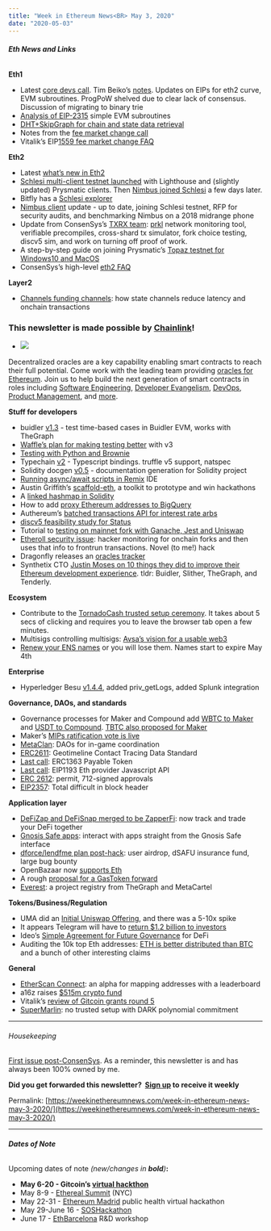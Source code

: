 ```yaml
---
title: "Week in Ethereum News<BR> May 3, 2020"
date: "2020-05-03"
---
```


###### **Eth News and Links**

**Eth1**

- Latest [core devs call](https://youtu.be/MOZ7_0Tb95M). Tim Beiko’s [notes](https://twitter.com/TimBeiko/status/1256224860788920320). Updates on EIPs for eth2 curve, EVM subroutines. ProgPoW shelved due to clear lack of consensus. Discussion of migrating to binary trie
- [Analysis of EIP-2315](https://ethereum-magicians.org/t/eip-2315-simple-subroutines-for-the-evm-analysis/4229) simple EVM subroutines
- [DHT+SkipGraph for chain and state data retrieval](https://ethresear.ch/t/explorations-into-using-dht-skipgraph-for-chain-and-state-data-retrieval/7337)
- Notes from the [fee market change call](https://twitter.com/TimBeiko/status/1255874207805837313)
- Vitalik’s EIP[1559 fee market change FAQ](https://notes.ethereum.org/Wjr1SnW-QaST7phX9C5wkg?view)

**Eth2**

- Latest [what’s new in Eth2](https://hackmd.io/@benjaminion/wnie2_200501)
- [Schlesi multi-client testnet launched](https://twitter.com/a4fri/status/1254770383506440195) with Lighthouse and (slightly updated) Prysmatic clients. Then [Nimbus joined Schlesi](https://twitter.com/ethnimbus/status/1255804796961001472) a few days later.
- Bitfly has a [Schlesi explorer](https://schlesi.beaconcha.in/)
- [Nimbus client](https://our.status.im/nimbus-update-may-1/) update - up to date, joining Schlesi testnet, RFP for security audits, and benchmarking Nimbus on a 2018 midrange phone
- Update from ConsenSys’s [TXRX team](https://hackmd.io/@353yQn6WTImF5o12LQXXfQ/H1yRS6tt8): [prkl](https://github.com/prrkl) network monitoring tool, verifiable precompiles, cross-shard tx simulator, fork choice testing, discv5 sim, and work on turning off proof of work.
- A step-by-step guide on joining Prysmatic’s [Topaz testnet for Windows10 and MacOS](https://kb.beaconcha.in/tutorial-eth2-multiclient)
- ConsenSys’s high-level [eth2 FAQ](https://consensys.net/knowledge-base/ethereum-2/faq)

**Layer2**

- [Channels funding channels](https://blog.statechannels.org/channels-funding-channels/): how state channels reduce latency and onchain transactions

### This newsletter is made possible by [Chainlink](https://chain.link/)!

- ![](https://weekinethereumnews.com/wp-content/uploads/2020/05/FE39n5_g.png)
    

Decentralized oracles are a key capability enabling smart contracts to reach their full potential. Come work with the leading team providing [oracles for Ethereum](http://feeds.chain.link/). Join us to help build the next generation of smart contracts in roles including [Software Engineering](https://careers.chain.link/o/senior-software-engineer-remote-new-york), [Developer Evangelism](https://careers.chain.link/o/developer-evangelist-global), [DevOps](https://careers.chain.link/o/site-reliability-engineer-global), [Product Management](https://careers.chain.link/o/product-manager-blockchain-integrations), and [more](https://careers.chain.link/). 

**Stuff for developers**

- buidler [v1.3](https://github.com/nomiclabs/buidler/releases/tag/v1.3.0) - test time-based cases in Buidler EVM, works with TheGraph
- [Waffle’s plan for making testing better](https://medium.com/ethworks/smart-contracts-testing-still-sucks-how-want-to-make-it-better-7c38d5ce7fc9) with v3
- [Testing with Python and Brownie](https://medium.com/@iamdefinitelyahuman/ethereum-mainnet-testing-with-python-and-brownie-82a61dee0222)
- Typechain [v2](https://github.com/ethereum-ts/TypeChain/releases/tag/v2.0.0) - Typescript bindings. truffle v5 support, natspec
- Solidity docgen [v0.5](https://forum.openzeppelin.com/t/solidity-docgen-0-5/2745) - documentation generation for Solidity project
- [Running async/await scripts in Remix](https://medium.com/remix-ide/running-js-async-await-scripts-in-remix-ide-3115b5dd7687) IDE
- Austin Griffith’s [scaffold-eth](https://medium.com/@austin_48503/building-on-ethereum-in-2020-dca52eda5f00), a toolkit to prototype and win hackathons
- A [linked hashmap in Solidity](https://github.com/cfelde/AKAP-utils/blob/master/contracts/collections/LinkedHashMap.sol)
- How to add [proxy Ethereum addresses to BigQuery](https://medium.com/@ASvanevik/how-to-add-proxy-ethereum-addresses-to-bigquery-d842ed001449)
- Authereum’s [batched transactions API for interest rate arbs](https://medium.com/authereum/how-to-make-your-own-defi-protocol-without-writing-a-smart-contract-a820a90d9124)
- [discv5 feasibility study for Status](https://vac.dev/feasibility-discv5)
- Tutorial to [testing on mainnet fork with Ganache, Jest and Uniswap](https://studydefi.com/testing-on-mainnet/)
- [Etheroll security issue](https://www.reddit.com/r/etheroll/comments/g7zrvz/contract_is_currently_in_lockdown_mode_all_funds/): hacker monitoring for onchain forks and then uses that info to frontrun transactions. Novel (to me!) hack
- Dragonfly releases an [oracles tracker](https://oracles.club/)
- Synthetix CTO [Justin Moses on 10 things they did to improve their Ethereum development experience](https://blog.synthetix.io/the-opsec-and-developer-sprint/). tldr: Buidler, Slither, TheGraph, and Tenderly.

**Ecosystem**

- Contribute to the [TornadoCash trusted setup ceremony](https://ceremony.tornado.cash/). It takes about 5 secs of clicking and requires you to leave the browser tab open a few minutes.
- Multisigs controlling multisigs: [Avsa’s vision for a usable web3](https://medium.com/universal-ethereum/turtles-all-the-way-down-multisigs-owning-multisigs-485a488d571e)
- [Renew your ENS names](https://medium.com/the-ethereum-name-service/the-great-renewal-its-time-to-renew-your-eth-names-or-else-lose-them-afccea4852cb) or you will lose them. Names start to expire May 4th

**Enterprise**

- Hyperledger Besu [v1.4.4](https://github.com/hyperledger/besu/releases/tag/1.4.4), added priv\_getLogs, added Splunk integration

**Governance, DAOs, and standards**

- Governance processes for Maker and Compound add [WBTC to Maker](https://blog.makerdao.com/wtbc-approved-as-collateral-by-maker-governance-generate-dai-now-with-bitcoin) and [USDT to Compound](https://twitter.com/compoundfinance/status/1256319568059838464). [TBTC also proposed for Maker](https://forum.makerdao.com/t/tbtc-proposal-for-collateral-onboarding-tbtc/2328)
- Maker’s [MIPs ratification vote is live](https://blog.makerdao.com/the-maker-improvement-proposals-mips-ratification-vote-is-live/)
- [MetaClan](https://medium.com/metaclan/metaclan-rises-14cf2dad1b79): DAOs for in-game coordination
- [ERC2611](https://github.com/ethereum/EIPs/pull/2619): Geotimeline Contact Tracing Data Standard
- [Last call](https://github.com/ethereum/EIPs/blob/d13308adac628b50234bae656a78f5fba497ac72/EIPS/eip-1363.md): ERC1363 Payable Token
- [Last call](https://github.com/rekmarks/EIPs/blob/94a76302c1ce52697259d04ac3006b941fb66333/EIPS/eip-1193.md): EIP1193 Eth provider Javascript API
- [ERC 2612](https://github.com/ethereum/EIPs/blob/16734786193cee40637f68cabcfcfb5a01ece33e/EIPS/eip-2612.md): permit, 712-signed approvals
- [EIP2357](https://github.com/ethereum/EIPs/pull/2622/files): Total difficult in block header

**Application layer**

- [DeFiZap and DeFiSnap merged to be ZapperFi](https://twitter.com/DeFi_Zap/status/1256170281695162368): now track and trade your DeFi together
- [Gnosis Safe apps](https://blog.gnosis.pm/introducing-gnosis-safe-apps-faef908f69c6): interact with apps straight from the Gnosis Safe interface
- [dforce/lendfme plan post-hack](https://medium.com/dforcenet/lendf-me-resolution-part-ii-dforce-better-future-proposal-76a07b65ca24): user airdrop, dSAFU insurance fund, large bug bounty
- OpenBazaar now [supports Eth](https://twitter.com/brianchoffman/status/1256337841132470273)
- A rough [proposal for a GasToken forward](https://www.reddit.com/r/ethereum/comments/g8uz30/gasevo_embedded_volumetric_optionality_forward/)
- [Everest](https://everest.link/): a project registry from TheGraph and MetaCartel

**Tokens/Business/Regulation**

- UMA did an [Initial Uniswap Offering](https://twitter.com/bramanathan/status/1255898154664263682), and there was a 5-10x spike
- It appears Telegram will have to [return $1.2 billion to investors](https://www.coindesk.com/telegram-caves-to-us-regulators-delays-blockchain-launch-offers-to-return-1-2b-to-investors)
- Ideo’s [Simple Agreement for Future Governance](https://medium.com/ideo-colab/meet-the-safg-defis-emergent-framework-for-participatory-investing-and-protocol-development-62286a576fb5) for DeFi
- Auditing the 10k top Eth addresses: [ETH is better distributed than BTC](https://medium.com/@adamscochran/the-10k-audit-42c100dd32bb) and a bunch of other interesting claims

**General**

- [EtherScan Connect](https://info.etherscan.com/etherscan-connect-a-beginning/): an alpha for mapping addresses with a leaderboard
- a16z raises [$515m crypto fund](https://a16z.com/2020/04/30/crypto-fund-ii/)
- Vitalik’s [review of Gitcoin grants round 5](https://vitalik.ca/general/2020/04/30/round5.html)
- [SuperMarlin](https://medium.com/zengo/supermarlin-adding-transparency-to-marlin-using-1k-lines-of-code-4ed96c514800): no trusted setup with DARK polynomial commitment

* * *

###### Housekeeping

[First issue post-ConsenSys](https://twitter.com/evan_van_ness/status/1256336908197732352). As a reminder, this newsletter is and has always been 100% owned by me.

**Did you get forwarded this newsletter?  [Sign up](https://weekinethereum.substack.com/subscribe#about) to receive it weekly**

Permalink: [https://weekinethereumnews.com/week-in-ethereum-news-may-3-2020/](https://weekinethereumnews.com/week-in-ethereum-news-may-3-2020/)

* * *

###### **Dates of Note**

Upcoming dates of note _(_new/changes in **bold**_)_**:**

- **May 6-20 - Gitcoin’s [virtual hackthon](https://gitcoin.co/hackathon/new-york-blockchain-week/?tab=hackathon:20)**
- May 8-9 - [Ethereal Summit](https://www.etherealsummit.com/) (NYC)
- May 22-31 - [Ethereum Madrid](https://ethereummadrid.com/hackathon-2020-update/) public health virtual hackathon
- May 29-June 16 - [SOSHackathon](https://soshackathon.com/)
- June 17 - [EthBarcelona](https://ethbarcelona.github.io/) R&D workshop
